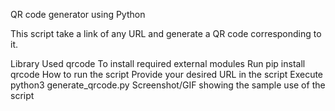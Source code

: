 
QR code generator using Python

This script take a link of any URL and generate a QR code corresponding to it.

Library Used
qrcode
To install required external modules
Run pip install qrcode
How to run the script
Provide your desired URL in the script
Execute python3 generate_qrcode.py
Screenshot/GIF showing the sample use of the script
